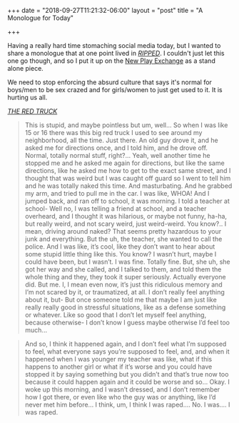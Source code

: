 +++
date = "2018-09-27T11:21:32-06:00"
layout = "post"
title = "A Monologue for Today"

+++

Having a really hard time stomaching social media today, but I wanted to share a monologue that at one point lived in [*RIPPED*](https://newplayexchange.org/plays/70552/ripped). I couldn't just let this one go though, and so I put it up on the [New Play Exchange](https://newplayexchange.org/dashboard) as a stand alone piece. 

We need to stop enforcing the absurd culture that says it's normal for boys/men to be sex crazed and for girls/women to just get used to it. It is hurting us all.

[*THE RED TRUCK*](https://newplayexchange.org/plays/200472/red-truck-monologue)

>This is stupid, and maybe pointless but um, well... So when I was like 15 or 16 there was
this big red truck I used to see around my neighborhood, all the time. Just there. An old guy drove it, and he asked me for directions once, and I told him, and he drove off. Normal, totally normal stuff, right?... Yeah, well another time he stopped me and he asked me again for directions, but like the same directions, like he asked me how to get to the exact same street, and I thought that was weird but I was caught off guard so I went to tell him and he was totally naked this time. And masturbating. And he grabbed my arm, and tried to pull me in the car. I was like, WHOA! And I jumped back, and ran off to school, it was morning. I told a teacher at school- Well no, I was telling a friend at school, and a teacher overheard, and I thought it was hilarious, or maybe not funny, ha-ha, but really weird, and not scary weird, just weird-weird. You know?.. I mean, driving around naked? That seems pretty hazardous to your junk and everything. But the uh, the teacher, she wanted to call the police. And I was like, it’s cool, like they don’t want to hear about some stupid little thing like this. You know? I wasn’t hurt, maybe I could have been, but I wasn’t. I was fine. Totally fine. But, she uh, she got her way and she called, and I talked to them, and told them the whole thing and they, they took it super seriously. Actually everyone did. But me. I, I mean even now, it’s just this ridiculous memory and I’m not scared by it, or traumatized, at all. I don’t really feel anything about it, but- But once someone told me that maybe I am just like really really good in stressful situations, like as a defense something or whatever. Like so good that I don’t let myself feel anything, because otherwise- I don’t know I guess maybe otherwise I’d feel too much...

>And so, I think it happened again, and I don’t feel what I’m supposed to feel, what everyone says you’re supposed to feel, and, and when it happened when I was younger my teacher was like, what if this happens to another girl or what if it’s worse and you could have stopped it by saying something but you didn’t and that’s true now too because it could happen again and it could be worse and so... Okay. I woke up this morning, and I wasn’t dressed, and I don’t remember how I got there, or even like who the guy was or anything, like I’d never met him before... I think, um, I think I was raped.... No. I was.... I was raped.